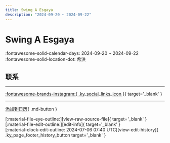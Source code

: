 ```yaml
---
title: Swing A Esgaya
description: "2024-09-20 ~ 2024-09-22"
---
```


# Swing A Esgaya 

:fontawesome-solid-calendar-days: 2024-09-20 ~ 2024-09-22  
:fontawesome-solid-location-dot: 希洪  

## 联系


---

 [:fontawesome-brands-instagram:{ .ky_social_links_icon }](https://instagram.com/swingaesgaya){ target='_blank' }

---

[添加到日历](https://swing.news/ics/zh-Hans/2024/es/swing-a-esgaya-2024.ics){ .md-button }

<div class="ky_page_footer" markdown>
<div class="ky_page_footer_trailing" markdown="span">
[:material-file-eye-outline:][view-raw-source-file]{ target='_blank' }
[:material-file-edit-outline:][edit-info]{ target='_blank' }
</div>
<div class="ky_page_footer_leading" markdown="span">
[:material-clock-edit-outline: 2024-07-06 07:40 UTC][view-edit-history]{ .ky_page_footer_history_button target='_blank' }
</div>
</div>

[view-raw-source-file]: https://github.com/swingdance/events/blob/main/2024/es/swing-a-esgaya-2024.json "查看原始源文件"
[edit-info]: https://github.com/swingdance/events/issues/new?assignees=&labels=update+event&projects=&template=03-update_entity.yml&title=%5B2024%2Fes%5D%20Swing%20A%20Esgaya&region=es&year=2024&id=swing-a-esgaya-2024&name=Swing%20A%20Esgaya&org_id= "编辑信息"

[view-edit-history]: https://github.com/swingdance/events/commits/main/2024/es/swing-a-esgaya-2024.json "查看编辑历史"
